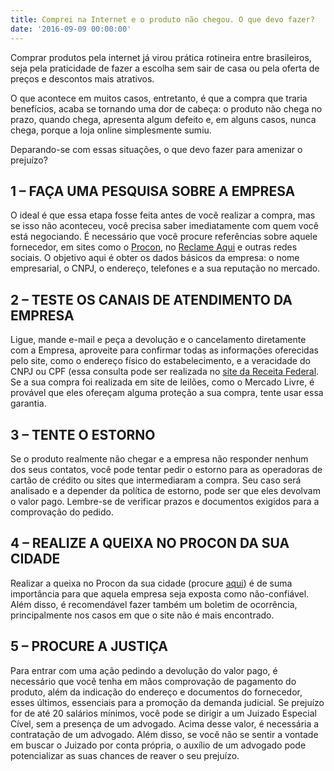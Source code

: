 ```yaml
---
title: Comprei na Internet e o produto não chegou. O que devo fazer?
date: '2016-09-09 00:00:00'
---
```

Comprar produtos pela internet já virou prática rotineira entre brasileiros, seja pela praticidade de fazer a escolha sem sair de casa ou pela oferta de preços e descontos mais atrativos.

O que acontece em muitos casos, entretanto, é que a compra que traria benefícios, acaba se tornando uma dor de cabeça: o produto não chega no prazo, quando chega, apresenta algum defeito e, em alguns casos, nunca chega, porque a loja online simplesmente sumiu.

Deparando-se com essas situações, o que devo fazer para amenizar o prejuízo?

## 1 – FAÇA UMA PESQUISA SOBRE A EMPRESA

O ideal é que essa etapa fosse feita antes de você realizar a compra, mas se isso não aconteceu, você precisa saber imediatamente com quem você está negociando. É necessário que você procure referências sobre aquele fornecedor, em sites como o [Procon](http://sistemas.procon.sp.gov.br/evitesite/list/evitesites.php), no [Reclame Aqui](http://www.reclameaqui.com.br/) e outras redes sociais. O objetivo aqui é obter os dados básicos da empresa: o nome empresarial, o CNPJ, o endereço, telefones e a sua reputação no mercado.


## 2 – TESTE OS CANAIS DE ATENDIMENTO DA EMPRESA

Ligue, mande e-mail e peça a devolução e o cancelamento diretamente com a Empresa, aproveite para confirmar todas as informações oferecidas pelo site, como o endereço físico do estabelecimento, e a veracidade do CNPJ ou CPF (essa consulta pode ser realizada no [site da Receita Federal](http://idg.receita.fazenda.gov.br/). Se a sua compra foi realizada em site de leilões, como o Mercado Livre, é provável que eles ofereçam alguma proteção a sua compra, tente usar essa garantia.


## 3 – TENTE O ESTORNO

Se o produto realmente não chegar e a empresa não responder nenhum dos seus contatos, você pode tentar pedir o estorno para as operadoras de cartão de crédito ou sites que intermediaram a compra. Seu caso será analisado e a depender da política de estorno, pode ser que eles devolvam o valor pago. Lembre-se de verificar prazos e documentos exigidos para a comprovação do pedido.


## 4 – REALIZE A QUEIXA NO PROCON DA SUA CIDADE

Realizar a queixa no Procon da sua cidade (procure [aqui](http://www.portaldoconsumidor.gov.br/procon.asp?acao=buscar)) é de suma importância para que aquela empresa seja exposta como não-confiável. Além disso, é recomendável fazer também um boletim de ocorrência, principalmente nos casos em que o site não é mais encontrado.


## 5 – PROCURE A JUSTIÇA

Para entrar com uma ação pedindo a devolução do valor pago, é necessário que você tenha em mãos comprovação de pagamento do produto, além da indicação do endereço e documentos do fornecedor, esses últimos, essenciais para a promoção da demanda judicial. Se prejuízo for de até 20 salários mínimos, você pode se dirigir a um Juizado Especial Cível, sem a presença de um advogado. Acima desse valor, é necessária a contratação de um advogado. Além disso, se você não se sentir a vontade em buscar o Juizado por conta própria, o auxílio de um advogado pode potencializar as suas chances de reaver o seu prejuízo.
